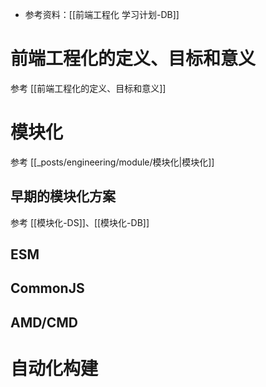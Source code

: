 - 参考资料：[[前端工程化 学习计划-DB]]

# 前端工程化的定义、目标和意义
参考 [[前端工程化的定义、目标和意义]]


# 模块化
参考 [[_posts/engineering/module/模块化|模块化]]

## 早期的模块化方案
参考 [[模块化-DS]]、[[模块化-DB]]
## ESM 

## CommonJS 

## AMD/CMD


# 自动化构建

